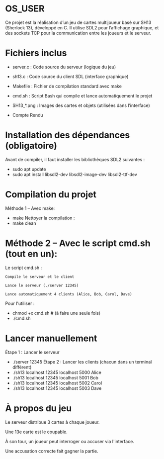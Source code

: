 # OS_USER
Ce projet est la réalisation d’un jeu de cartes multijoueur basé sur SH13 (Sherlock 13), développé en C.
Il utilise SDL2 pour l’affichage graphique, et des sockets TCP pour la communication entre les joueurs et le serveur.

# Fichiers inclus

- server.c	: Code source du serveur (logique du jeu)
  
-  sh13.c	: Code source du client SDL (interface graphique)

-  Makefile	: Fichier de compilation standard avec make

-  cmd.sh	: Script Bash qui compile et lance automatiquement le projet

-  SH13_*.png	: Images des cartes et objets (utilisées dans l’interface)

-  Compte Rendu

  # Installation des dépendances (obligatoire)
  Avant de compiler, il faut installer les bibliothèques SDL2 suivantes :
  - sudo apt update
  - sudo apt install libsdl2-dev libsdl2-image-dev libsdl2-ttf-dev

# Compilation du projet
Méthode 1 – Avec make:
- make
Nettoyer la compilation :
- make clean
# Méthode 2 – Avec le script cmd.sh (tout en un):
Le script cmd.sh :

    Compile le serveur et le client

    Lance le serveur (./server 12345)

    Lance automatiquement 4 clients (Alice, Bob, Carol, Dave)
Pour l'utiliser :
- chmod +x cmd.sh   # (à faire une seule fois)
- ./cmd.sh
# Lancer manuellement
Étape 1 : Lancer le serveur
- ./server 12345
Étape 2 : Lancer les clients (chacun dans un terminal différent)
- ./sh13 localhost 12345 localhost 5000 Alice
- ./sh13 localhost 12345 localhost 5001 Bob
- ./sh13 localhost 12345 localhost 5002 Carol
- ./sh13 localhost 12345 localhost 5003 Dave

# À propos du jeu

Le serveur distribue 3 cartes à chaque joueur.

Une 13e carte est le coupable.

À son tour, un joueur peut interroger ou accuser via l'interface.

Une accusation correcte fait gagner la partie.



